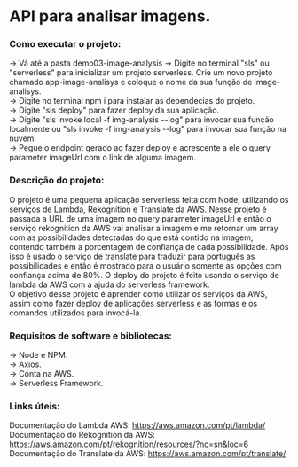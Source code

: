 # API para analisar imagens.  
### Como executar o projeto: 
-> Vá até a pasta demo03-image-analysis 
-> Digite no terminal "sls" ou "serverless" para inicializar um projeto serverless.
Crie um novo projeto chamado app-image-analisys e coloque o nome da sua função de image-analisys.  
-> Digite no terminal npm i para instalar as dependecias do projeto.  
-> Digite "sls deploy" para fazer deploy da sua aplicação.  
-> Digite "sls invoke local -f img-analysis --log" para invocar sua função localmente
ou "sls invoke -f img-analysis --log" para invocar sua função na nuvem.  
-> Pegue o endpoint gerado ao fazer deploy e acrescente a ele o query parameter imageUrl com o link de alguma imagem.  

### Descrição do projeto:  
O projeto é uma pequena aplicação serverless feita com Node, utilizando os serviços de Lambda, Rekognition e Translate da AWS. Nesse projeto é passada a URL de uma imagem no query parameter imageUrl e então o serviço rekognition da AWS vai analisar a imagem e me retornar um array com as possibilidades detectadas do que está contido na imagem, contendo também a porcentagem de confiança de cada possibilidade. Após isso é usado o serviço de translate para traduzir para português as possibilidades e então é mostrado para o usuário somente as opções com confiança acima de 80%. O deploy do projeto é feito
usando o serviço de lambda da AWS com a ajuda do serverless framework.  
O objetivo desse projeto é aprender como utilizar os serviços da AWS, assim como fazer deploy de aplicações serverless e as formas e os comandos utilizados para invocá-la.    

### Requisitos de software e bibliotecas:    
-> Node e NPM.  
-> Axios.    
-> Conta na AWS.  
-> Serverless Framework.  

### Links úteis:   
Documentação do Lambda AWS: https://aws.amazon.com/pt/lambda/   
Documentação do Rekognition da AWS: https://aws.amazon.com/pt/rekognition/resources/?nc=sn&loc=6  
Documentação do Translate da AWS: https://aws.amazon.com/pt/translate/   

